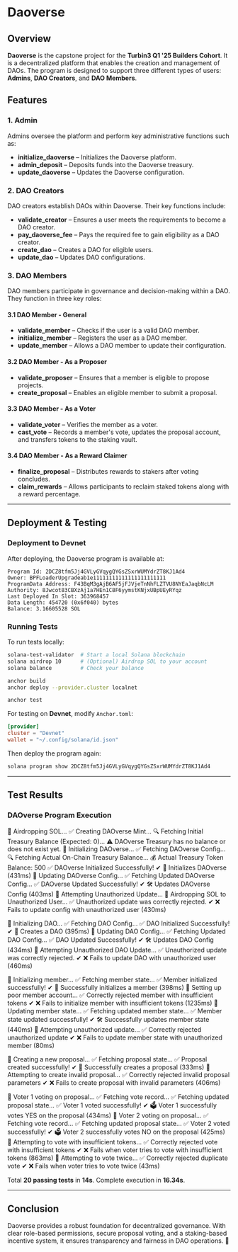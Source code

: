 # Daoverse

## Overview

**Daoverse** is the capstone project for the **Turbin3 Q1 '25 Builders Cohort**. It is a decentralized platform that enables the creation and management of DAOs. The program is designed to support three different types of users: **Admins**, **DAO Creators**, and **DAO Members**.

## Features

### 1. Admin

Admins oversee the platform and perform key administrative functions such as:

- **initialize\_daoverse** – Initializes the Daoverse platform.
- **admin\_deposit** – Deposits funds into the Daoverse treasury.
- **update\_daoverse** – Updates the Daoverse configuration.

### 2. DAO Creators

DAO creators establish DAOs within Daoverse. Their key functions include:

- **validate\_creator** – Ensures a user meets the requirements to become a DAO creator.
- **pay\_daoverse\_fee** – Pays the required fee to gain eligibility as a DAO creator.
- **create\_dao** – Creates a DAO for eligible users.
- **update\_dao** – Updates DAO configurations.

### 3. DAO Members

DAO members participate in governance and decision-making within a DAO. They function in three key roles:

#### 3.1 DAO Member - General

- **validate\_member** – Checks if the user is a valid DAO member.
- **initialize\_member** – Registers the user as a DAO member.
- **update\_member** – Allows a DAO member to update their configuration.

#### 3.2 DAO Member - As a Proposer

- **validate\_proposer** – Ensures that a member is eligible to propose projects.
- **create\_proposal** – Enables an eligible member to submit a proposal.

#### 3.3 DAO Member - As a Voter

- **validate\_voter** – Verifies the member as a voter.
- **cast\_vote** – Records a member's vote, updates the proposal account, and transfers tokens to the staking vault.

#### 3.4 DAO Member - As a Reward Claimer

- **finalize\_proposal** – Distributes rewards to stakers after voting concludes.
- **claim\_rewards** – Allows participants to reclaim staked tokens along with a reward percentage.

---

## Deployment & Testing

### Deployment to Devnet

After deploying, the Daoverse program is available at:

```
Program Id: 2DCZ8tfm5Jj4GVLyGVqygQYGsZSxrWUMYdrZT8KJ1Ad4
Owner: BPFLoaderUpgradeab1e11111111111111111111111
ProgramData Address: F43BqM3gAjB6AF5jFJVjeTnNhFLZTVU8NYEaJaqbNcLM
Authority: 8Jwcot83CBXzAj1a7HEn1C8F6yymstKNjxUBpUEyRYqz
Last Deployed In Slot: 363968457
Data Length: 454720 (0x6f040) bytes
Balance: 3.16605528 SOL
```

### Running Tests

To run tests locally:

```sh
solana-test-validator  # Start a local Solana blockchain
solana airdrop 10      # (Optional) Airdrop SOL to your account
solana balance         # Check your balance

anchor build
anchor deploy --provider.cluster localnet

anchor test
```

For testing on **Devnet**, modify `Anchor.toml`:

```toml
[provider]
cluster = "Devnet"
wallet = "~/.config/solana/id.json"
```

Then deploy the program again:

```sh
solana program show 2DCZ8tfm5Jj4GVLyGVqygQYGsZSxrWUMYdrZT8KJ1Ad4
```

---

## Test Results

### DAOverse Program Execution

🔄 Airdropping SOL...
✅ Creating DAOverse Mint...
🔍 Fetching Initial Treasury Balance (Expected: 0)...
⚠️ DAOverse Treasury has no balance or does not exist yet.
🔧 Initializing DAOverse...
✅ Fetching DAOverse Config...
🔍 Fetching Actual On-Chain Treasury Balance...
💰 Actual Treasury Token Balance: 500
✅ DAOverse Initialized Successfully!
✔ 🚀 Initializes DAOverse (431ms)
🔄 Updating DAOverse Config...
✅ Fetching Updated DAOverse Config...
✅ DAOverse Updated Successfully!
✔ 🛠 Updates DAOverse Config (403ms)
🚨 Attempting Unauthorized Update...
🔄 Airdropping SOL to Unauthorized User...
✅ Unauthorized update was correctly rejected.
✔ ❌ Fails to update config with unauthorized user (430ms)

🔧 Initializing DAO...
✅ Fetching DAO Config...
✅ DAO Initialized Successfully!
✔ 🚀 Creates a DAO (395ms)
🔄 Updating DAO Config...
✅ Fetching Updated DAO Config...
✅ DAO Updated Successfully!
✔ 🛠 Updates DAO Config (434ms)
🚨 Attempting Unauthorized DAO Update...
✅ Unauthorized update was correctly rejected.
✔ ❌ Fails to update DAO with unauthorized user (460ms)

🔧 Initializing member...
✅ Fetching member state...
✅ Member initialized successfully!
✔ 🚀 Successfully initializes a member (398ms)
🔄 Setting up poor member account...
✅ Correctly rejected member with insufficient tokens
✔ ❌ Fails to initialize member with insufficient tokens (1235ms)
🔄 Updating member state...
✅ Fetching updated member state...
✅ Member state updated successfully!
✔ 🛠 Successfully updates member state (440ms)
🔄 Attempting unauthorized update...
✅ Correctly rejected unauthorized update
✔ ❌ Fails to update member state with unauthorized member (80ms)

🔧 Creating a new proposal...
✅ Fetching proposal state...
✅ Proposal created successfully!
✔ 🚀 Successfully creates a proposal (333ms)
🔄 Attempting to create invalid proposal...
✅ Correctly rejected invalid proposal parameters
✔ ❌ Fails to create proposal with invalid parameters (406ms)

🔄 Voter 1 voting on proposal...
✅ Fetching vote record...
✅ Fetching updated proposal state...
✅ Voter 1 voted successfully!
✔ 🗳️ Voter 1 successfully votes YES on the proposal (434ms)
🔄 Voter 2 voting on proposal...
✅ Fetching vote record...
✅ Fetching updated proposal state...
✅ Voter 2 voted successfully!
✔ 🗳️ Voter 2 successfully votes NO on the proposal (425ms)
🔄 Attempting to vote with insufficient tokens...
✅ Correctly rejected vote with insufficient tokens
✔ ❌ Fails when voter tries to vote with insufficient tokens (863ms)
🔄 Attempting to vote twice...
✅ Correctly rejected duplicate vote
✔ ❌ Fails when voter tries to vote twice (43ms)

Total **20 passing tests** in **14s**. Complete execution in **16.34s**.

---

## Conclusion

Daoverse provides a robust foundation for decentralized governance. With clear role-based permissions, secure proposal voting, and a staking-based incentive system, it ensures transparency and fairness in DAO operations. 🚀


